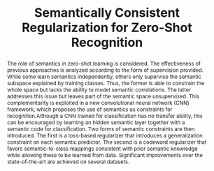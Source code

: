 ---
id:             2017-score
title:          Semantically Consistent Regularization for Zero-Shot Recognition
authors:        [Me, Nuno]
venue:          IEEE/CVF Conf. on Computer Vision and Pattern Recognition (CVPR), Honolulu, 2017.
year:           "2017-06"
thumbnail:      assets/publications/2017-score/thumbnail.png
bibtex:         "@inproceedings{morgadoCVPR17,<br>&emsp;title={Semantically Consistent Regularization for Zero-Shot Recognition},<br>&emsp;author={Pedro Morgado and Nuno Vasconcelos},<br>&emsp;booktitle={Computer Vision and Pattern Recognition (CVPR), IEEE/CVF Conf.~on},<br>&emsp;year={2017},<br>&emsp;organization={IEEE}<br>}"
links:
    pdf:        assets/publications/2017-score/paper.pdf
    paper:      https://arxiv.org/abs/1704.03039
    code:       https://github.com/pedro-morgado/score-zeroshot
    bibtex:     assets/publications/2017-score/ref.txt
layout: project
short_title: SCORE
abstract: "The role of semantics in zero-shot learning is considered. The effectiveness of previous approaches is analyzed according to the form of supervision provided. While some learn semantics independently, others only supervise the semantic subspace explained by training classes. Thus, the former is able to constrain the whole space but lacks the ability to model semantic correlations. The latter addresses this issue but leaves part of the semantic space unsupervised. This complementarity is exploited in a new convolutional neural network (CNN) framework, which proposes the use of semantics as constraints for recognition.Although a CNN trained for classification has no transfer ability, this can be encouraged by learning an hidden semantic layer together with a semantic code for classification. Two forms of semantic constraints are then introduced. The first is a loss-based regularizer that introduces a generalization constraint on each semantic predictor. The second is a codeword regularizer that favors semantic-to-class mappings consistent with prior semantic knowledge while allowing these to be learned from data. Significant improvements over the state-of-the-art are achieved on several datasets."
---